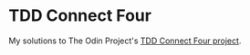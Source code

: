# TDD Connect Four

My solutions to The Odin Project's [TDD Connect Four project](https://theodinproject.com/lessons/testing-your-ruby-code#project-tdd-connect-four).
